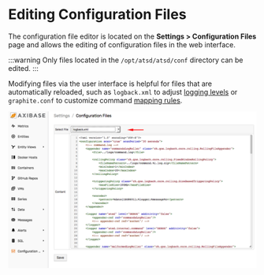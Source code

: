 # Editing Configuration Files

The configuration file editor is located on the **Settings > Configuration Files** page and allows the editing of configuration
files in the web interface.

<!-- markdownlint-enable MD032 -->
:::warning
Only files located in the
`/opt/atsd/atsd/conf` directory can be edited.
:::
<!-- markdownlint-disable MD032 -->

Modifying files via the user interface is helpful for files that are automatically reloaded, such as `logback.xml` to adjust [logging levels](./logging.md#applying-changes) or `graphite.conf` to customize command [mapping rules](../integration/graphite/graphite-format.md).

![](./images/config-editor.png "configuration_files_editor")
